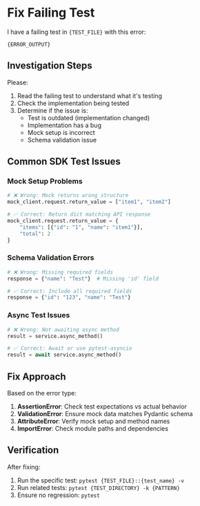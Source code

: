 # Fix Failing Test

I have a failing test in `{TEST_FILE}` with this error:
```
{ERROR_OUTPUT}
```

## Investigation Steps

Please:
1. Read the failing test to understand what it's testing
2. Check the implementation being tested
3. Determine if the issue is:
   - Test is outdated (implementation changed)
   - Implementation has a bug
   - Mock setup is incorrect
   - Schema validation issue

## Common SDK Test Issues

### Mock Setup Problems
```python
# ❌ Wrong: Mock returns wrong structure
mock_client.request.return_value = ["item1", "item2"]

# ✅ Correct: Return dict matching API response
mock_client.request.return_value = {
    "items": [{"id": "1", "name": "item1"}],
    "total": 2
}
```

### Schema Validation Errors
```python
# ❌ Wrong: Missing required fields
response = {"name": "Test"}  # Missing 'id' field

# ✅ Correct: Include all required fields
response = {"id": "123", "name": "Test"}
```

### Async Test Issues
```python
# ❌ Wrong: Not awaiting async method
result = service.async_method()

# ✅ Correct: Await or use pytest-asyncio
result = await service.async_method()
```

## Fix Approach

Based on the error type:
1. **AssertionError**: Check test expectations vs actual behavior
2. **ValidationError**: Ensure mock data matches Pydantic schema
3. **AttributeError**: Verify mock setup and method names
4. **ImportError**: Check module paths and dependencies

## Verification

After fixing:
1. Run the specific test: `pytest {TEST_FILE}::{test_name} -v`
2. Run related tests: `pytest {TEST_DIRECTORY} -k {PATTERN}`
3. Ensure no regression: `pytest`